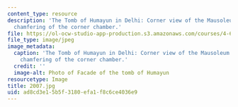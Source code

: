 ```yaml
---
content_type: resource
description: 'The Tomb of Humayun in Delhi: Corner view of the Mausoleum showing the
  chamfering of the corner chamber.'
file: https://ol-ocw-studio-app-production.s3.amazonaws.com/courses/4-614-religious-architecture-and-islamic-cultures-fall-2002/ad8cd3e15b5f3180efa1f8c6ce4036e9_2007.jpg
file_type: image/jpeg
image_metadata:
  caption: 'The Tomb of Humayun in Delhi: Corner view of the Mausoleum showing the
    chamfering of the corner chamber.'
  credit: ''
  image-alt: Photo of Facade of the tomb of Humayun
resourcetype: Image
title: 2007.jpg
uid: ad8cd3e1-5b5f-3180-efa1-f8c6ce4036e9
---
```

